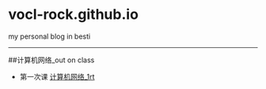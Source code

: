 # vocl-rock.github.io
my personal blog in besti
***
##计算机网络_out on class
  + 第一次课
  [计算机网络_1rt](https://github.com/Vocl-rOck/vocl-rock.github.io/edit/master/%E8%AE%A1%E7%AE%97%E6%9C%BA%E7%BD%91%E7%BB%9C_output%20on%20class/sign) 
